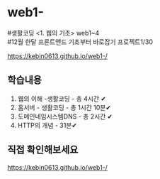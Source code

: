 # web1-
#생활코딩 <1. 웹의 기초> web1~4<br>
#12월 한달 프론트앤드 기초부터 바로잡기 프로젝트1/30

<https://kebin0613.github.io/web1-/>
## 학습내용

1. 웹의 이해 -생활코딩 - 총 4시간 ✔
2. 홈서버 - 생활코딩 - 총 1시간 10분✔
3. 도메인네임시스템DNS - 총 2시간 ✔
4. HTTP의 개념 - 31분✔

## 직접 확인해보세요
<https://kebin0613.github.io/web1-/>
